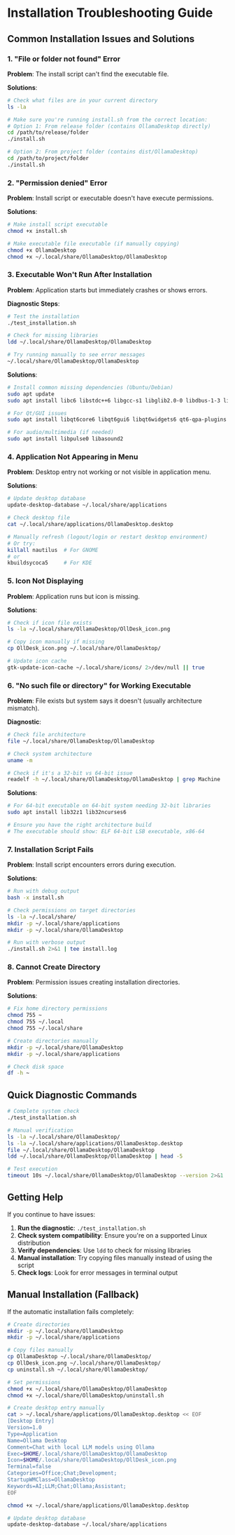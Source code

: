 # Installation Troubleshooting Guide

## Common Installation Issues and Solutions

### 1. "File or folder not found" Error

**Problem**: The install script can't find the executable file.

**Solutions**:
```bash
# Check what files are in your current directory
ls -la

# Make sure you're running install.sh from the correct location:
# Option 1: From release folder (contains OllamaDesktop directly)
cd /path/to/release/folder
./install.sh

# Option 2: From project folder (contains dist/OllamaDesktop)
cd /path/to/project/folder
./install.sh
```

### 2. "Permission denied" Error

**Problem**: Install script or executable doesn't have execute permissions.

**Solutions**:
```bash
# Make install script executable
chmod +x install.sh

# Make executable file executable (if manually copying)
chmod +x OllamaDesktop
chmod +x ~/.local/share/OllamaDesktop/OllamaDesktop
```

### 3. Executable Won't Run After Installation

**Problem**: Application starts but immediately crashes or shows errors.

**Diagnostic Steps**:
```bash
# Test the installation
./test_installation.sh

# Check for missing libraries
ldd ~/.local/share/OllamaDesktop/OllamaDesktop

# Try running manually to see error messages
~/.local/share/OllamaDesktop/OllamaDesktop
```

**Solutions**:
```bash
# Install common missing dependencies (Ubuntu/Debian)
sudo apt update
sudo apt install libc6 libstdc++6 libgcc-s1 libglib2.0-0 libdbus-1-3 libxcb1 libx11-6

# For Qt/GUI issues
sudo apt install libqt6core6 libqt6gui6 libqt6widgets6 qt6-qpa-plugins

# For audio/multimedia (if needed)
sudo apt install libpulse0 libasound2
```

### 4. Application Not Appearing in Menu

**Problem**: Desktop entry not working or not visible in application menu.

**Solutions**:
```bash
# Update desktop database
update-desktop-database ~/.local/share/applications

# Check desktop file
cat ~/.local/share/applications/OllamaDesktop.desktop

# Manually refresh (logout/login or restart desktop environment)
# Or try:
killall nautilus  # For GNOME
# or
kbuildsycoca5     # For KDE
```

### 5. Icon Not Displaying

**Problem**: Application runs but icon is missing.

**Solutions**:
```bash
# Check if icon file exists
ls -la ~/.local/share/OllamaDesktop/OllDesk_icon.png

# Copy icon manually if missing
cp OllDesk_icon.png ~/.local/share/OllamaDesktop/

# Update icon cache
gtk-update-icon-cache ~/.local/share/icons/ 2>/dev/null || true
```

### 6. "No such file or directory" for Working Executable

**Problem**: File exists but system says it doesn't (usually architecture mismatch).

**Diagnostic**:
```bash
# Check file architecture
file ~/.local/share/OllamaDesktop/OllamaDesktop

# Check system architecture
uname -m

# Check if it's a 32-bit vs 64-bit issue
readelf -h ~/.local/share/OllamaDesktop/OllamaDesktop | grep Machine
```

**Solutions**:
```bash
# For 64-bit executable on 64-bit system needing 32-bit libraries
sudo apt install lib32z1 lib32ncurses6

# Ensure you have the right architecture build
# The executable should show: ELF 64-bit LSB executable, x86-64
```

### 7. Installation Script Fails

**Problem**: Install script encounters errors during execution.

**Solutions**:
```bash
# Run with debug output
bash -x install.sh

# Check permissions on target directories
ls -la ~/.local/share/
mkdir -p ~/.local/share/applications
mkdir -p ~/.local/share/OllamaDesktop

# Run with verbose output
./install.sh 2>&1 | tee install.log
```

### 8. Cannot Create Directory

**Problem**: Permission issues creating installation directories.

**Solutions**:
```bash
# Fix home directory permissions
chmod 755 ~
chmod 755 ~/.local
chmod 755 ~/.local/share

# Create directories manually
mkdir -p ~/.local/share/OllamaDesktop
mkdir -p ~/.local/share/applications

# Check disk space
df -h ~
```

## Quick Diagnostic Commands

```bash
# Complete system check
./test_installation.sh

# Manual verification
ls -la ~/.local/share/OllamaDesktop/
ls -la ~/.local/share/applications/OllamaDesktop.desktop
file ~/.local/share/OllamaDesktop/OllamaDesktop
ldd ~/.local/share/OllamaDesktop/OllamaDesktop | head -5

# Test execution
timeout 10s ~/.local/share/OllamaDesktop/OllamaDesktop --version 2>&1 || echo "Test failed"
```

## Getting Help

If you continue to have issues:

1. **Run the diagnostic**: `./test_installation.sh`
2. **Check system compatibility**: Ensure you're on a supported Linux distribution
3. **Verify dependencies**: Use `ldd` to check for missing libraries
4. **Manual installation**: Try copying files manually instead of using the script
5. **Check logs**: Look for error messages in terminal output

## Manual Installation (Fallback)

If the automatic installation fails completely:

```bash
# Create directories
mkdir -p ~/.local/share/OllamaDesktop
mkdir -p ~/.local/share/applications

# Copy files manually
cp OllamaDesktop ~/.local/share/OllamaDesktop/
cp OllDesk_icon.png ~/.local/share/OllamaDesktop/
cp uninstall.sh ~/.local/share/OllamaDesktop/

# Set permissions
chmod +x ~/.local/share/OllamaDesktop/OllamaDesktop
chmod +x ~/.local/share/OllamaDesktop/uninstall.sh

# Create desktop entry manually
cat > ~/.local/share/applications/OllamaDesktop.desktop << EOF
[Desktop Entry]
Version=1.0
Type=Application
Name=Ollama Desktop
Comment=Chat with local LLM models using Ollama
Exec=$HOME/.local/share/OllamaDesktop/OllamaDesktop
Icon=$HOME/.local/share/OllamaDesktop/OllDesk_icon.png
Terminal=false
Categories=Office;Chat;Development;
StartupWMClass=OllamaDesktop
Keywords=AI;LLM;Chat;Ollama;Assistant;
EOF

chmod +x ~/.local/share/applications/OllamaDesktop.desktop

# Update desktop database
update-desktop-database ~/.local/share/applications
```

